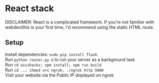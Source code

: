 # React stack
DISCLAIMER: React is a complicated framework. If you're not familiar with webdev/this is your first time, I'd recommend using the static HTML route.  


## Setup

Install dependencies: `sudo pip install flask`  
Run `python router.py &` to run your server as a background task   
Run `cd wicshacks; npm install; npm run build`  
Run `cd ..; chmod u+x ngrok; ./ngrok http 5000`  
Visit your website via the Public IP displayed on ngrok
